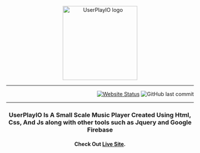 <!-- ![logo](https://raw.githubusercontent.com/KoolKreator/UserPlayIO-OpenSource-Music-Player/main/pics/logo.png) -->
<!-- ![Website](https://img.shields.io/website?style=plastic&up_message=Online&url=https%3A%2F%2Fkoolkreator.github.io%2FUserPlayIO-OpenSource-Music-Player%2F) -->

<p align="center">
  <img width="200" src="https://raw.githubusercontent.com/KoolKreator/UserPlayIO-OpenSource-Music-Player/main/pics/logo.png" alt="UserPlayIO logo">
</p>
<hr>
<p align="right">
  <a href="https://koolkreator.github.io/UserPlayIO-OpenSource-Music-Player/"><img src="https://img.shields.io/website?style=plastic&up_message=Online&url=https%3A%2F%2Fkoolkreator.github.io%2FUserPlayIO-OpenSource-Music-Player%2F" alt="Website Status"></a>
  <img alt="GitHub last commit" src="https://img.shields.io/github/last-commit/koolkreator/UserPlayIO-OpenSource-Music-Player">
</p>
<hr>
<h3 align="center">UserPlayIO Is A Small Scale Music Player Created Using Html, Css, And Js along with other tools such as Jquery and Google Firebase</h1>

<h4 align="center">Check Out <a href="https://koolkreator.github.io/UserPlayIO-OpenSource-Music-Player/">Live Site</a>.</h4>






